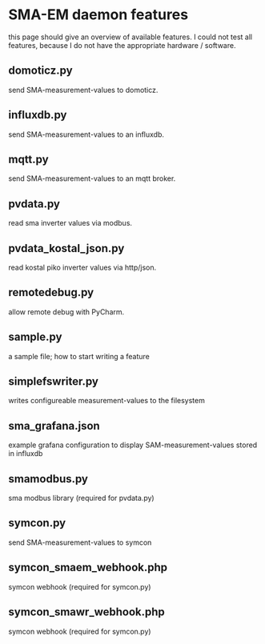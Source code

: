 # SMA-EM daemon features

this page should give an overview of available features.
I could not test all features, because I do not have the appropriate hardware / software.


## domoticz.py
send SMA-measurement-values to domoticz.

## influxdb.py
send SMA-measurement-values to an influxdb.

## mqtt.py
send SMA-measurement-values to an mqtt broker.

## pvdata.py
read sma inverter values via modbus.

## pvdata_kostal_json.py
read kostal piko inverter values via http/json.

## remotedebug.py
allow remote debug with PyCharm.

## sample.py
a sample file; how to start writing a feature

## simplefswriter.py
writes configureable measurement-values to the filesystem

## sma_grafana.json
example grafana configuration to display SAM-measurement-values stored in influxdb

## smamodbus.py
sma modbus library (required for pvdata.py)

## symcon.py
send SMA-measurement-values to symcon

## symcon_smaem_webhook.php
symcon webhook (required for symcon.py)

## symcon_smawr_webhook.php
symcon webhook (required for symcon.py)

